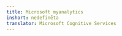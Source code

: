 ```yaml
---
title: Microsoft myanalytics
inshort: nedefinēta
translator: Microsoft Cognitive Services
---
```




